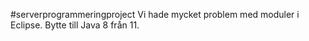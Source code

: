 #serverprogrammeringproject
Vi hade mycket problem med moduler i Eclipse.
Bytte till Java 8 från 11.
